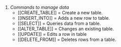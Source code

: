 1. *Commands to manage data*
	- [[CREATE_TABLE]] = Create a new table.
	- [[INSERT_INTO]] = Adds a new row to table.
	- [[SELECT]] = Queries data from a table.
	- [[ALTER_TABLE]] = Changes an existing table.
	- [[UPDATE]] = Edits a row in table
	- [[DELETE_FROM]] = Deletes rows from a table.